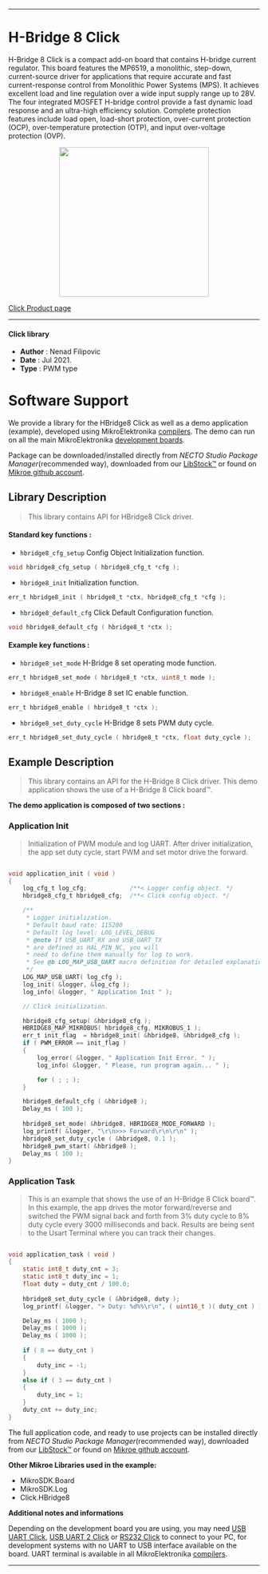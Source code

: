
---
# H-Bridge 8 Click

H-Bridge 8 Click is a compact add-on board that contains H-bridge current regulator. This board features the MP6519, a monolithic, step-down, current-source driver for applications that require accurate and fast current-response control from Monolithic Power Systems (MPS). It achieves excellent load and line regulation over a wide input supply range up to 28V. The four integrated MOSFET H-bridge control provide a fast dynamic load response and an ultra-high efficiency solution. Complete protection features include load open, load-short protection, over-current protection (OCP), over-temperature protection (OTP), and input over-voltage protection (OVP).

<p align="center">
  <img src="https://download.mikroe.com/images/click_for_ide/hbridge8_click.png" height=300px>
</p>

[Click Product page](https://www.mikroe.com/h-bridge-8-click)

---


#### Click library

- **Author**        : Nenad Filipovic
- **Date**          : Jul 2021.
- **Type**          : PWM type


# Software Support

We provide a library for the HBridge8 Click
as well as a demo application (example), developed using MikroElektronika
[compilers](https://www.mikroe.com/necto-studio).
The demo can run on all the main MikroElektronika [development boards](https://www.mikroe.com/development-boards).

Package can be downloaded/installed directly from *NECTO Studio Package Manager*(recommended way), downloaded from our [LibStock&trade;](https://libstock.mikroe.com) or found on [Mikroe github account](https://github.com/MikroElektronika/mikrosdk_click_v2/tree/master/clicks).

## Library Description

> This library contains API for HBridge8 Click driver.

#### Standard key functions :

- `hbridge8_cfg_setup` Config Object Initialization function.
```c
void hbridge8_cfg_setup ( hbridge8_cfg_t *cfg );
```

- `hbridge8_init` Initialization function.
```c
err_t hbridge8_init ( hbridge8_t *ctx, hbridge8_cfg_t *cfg );
```

- `hbridge8_default_cfg` Click Default Configuration function.
```c
void hbridge8_default_cfg ( hbridge8_t *ctx );
```

#### Example key functions :

- `hbridge8_set_mode` H-Bridge 8 set operating mode function.
```c
err_t hbridge8_set_mode ( hbridge8_t *ctx, uint8_t mode );
```

- `hbridge8_enable` H-Bridge 8 set IC enable function.
```c
err_t hbridge8_enable ( hbridge8_t *ctx );
```

- `hbridge8_set_duty_cycle` H-Bridge 8 sets PWM duty cycle.
```c
err_t hbridge8_set_duty_cycle ( hbridge8_t *ctx, float duty_cycle );
```

## Example Description

> This library contains an API for the H-Bridge 8 Click driver.
> This demo application shows the use of a H-Bridge 8 Click board™.

**The demo application is composed of two sections :**

### Application Init

> Initialization of PWM module and log UART.
> After driver initialization, the app set duty cycle, start PWM and
> set motor drive the forward.

```c

void application_init ( void ) 
{
    log_cfg_t log_cfg;            /**< Logger config object. */
    hbridge8_cfg_t hbridge8_cfg;  /**< Click config object. */

    /** 
     * Logger initialization.
     * Default baud rate: 115200
     * Default log level: LOG_LEVEL_DEBUG
     * @note If USB_UART_RX and USB_UART_TX 
     * are defined as HAL_PIN_NC, you will 
     * need to define them manually for log to work. 
     * See @b LOG_MAP_USB_UART macro definition for detailed explanation.
     */
    LOG_MAP_USB_UART( log_cfg );
    log_init( &logger, &log_cfg );
    log_info( &logger, " Application Init " );

    // Click initialization.

    hbridge8_cfg_setup( &hbridge8_cfg );
    HBRIDGE8_MAP_MIKROBUS( hbridge8_cfg, MIKROBUS_1 );
    err_t init_flag  = hbridge8_init( &hbridge8, &hbridge8_cfg );
    if ( PWM_ERROR == init_flag )
    {
        log_error( &logger, " Application Init Error. " );
        log_info( &logger, " Please, run program again... " );

        for ( ; ; );
    }

    hbridge8_default_cfg ( &hbridge8 );
    Delay_ms ( 100 );
   
    hbridge8_set_mode( &hbridge8, HBRIDGE8_MODE_FORWARD );
    log_printf( &logger, "\r\n>>> Forward\r\n\r\n" );
    hbridge8_set_duty_cycle ( &hbridge8, 0.1 );
    hbridge8_pwm_start( &hbridge8 );
    Delay_ms ( 100 );
}

```

### Application Task

> This is an example that shows the use of an H-Bridge 8 Click board™.
> In this example, the app drives the motor forward/reverse and switched the PWM signal back and forth 
> from 3% duty cycle to 8% duty cycle every 3000 milliseconds and back.
> Results are being sent to the Usart Terminal where you can track their changes.

```c

void application_task ( void ) 
{
    static int8_t duty_cnt = 3;
    static int8_t duty_inc = 1;
    float duty = duty_cnt / 100.0;
    
    hbridge8_set_duty_cycle ( &hbridge8, duty );
    log_printf( &logger, "> Duty: %d%%\r\n", ( uint16_t )( duty_cnt ) );

    Delay_ms ( 1000 );
    Delay_ms ( 1000 );
    Delay_ms ( 1000 );
    
    if ( 8 == duty_cnt ) 
    {
        duty_inc = -1;
    }
    else if ( 3 == duty_cnt ) 
    {
        duty_inc = 1;
    }
    duty_cnt += duty_inc;
}

```

The full application code, and ready to use projects can be installed directly from *NECTO Studio Package Manager*(recommended way), downloaded from our [LibStock&trade;](https://libstock.mikroe.com) or found on [Mikroe github account](https://github.com/MikroElektronika/mikrosdk_click_v2/tree/master/clicks).

**Other Mikroe Libraries used in the example:**

- MikroSDK.Board
- MikroSDK.Log
- Click.HBridge8

**Additional notes and informations**

Depending on the development board you are using, you may need
[USB UART Click](https://www.mikroe.com/usb-uart-click),
[USB UART 2 Click](https://www.mikroe.com/usb-uart-2-click) or
[RS232 Click](https://www.mikroe.com/rs232-click) to connect to your PC, for
development systems with no UART to USB interface available on the board. UART
terminal is available in all MikroElektronika
[compilers](https://shop.mikroe.com/compilers).

---
